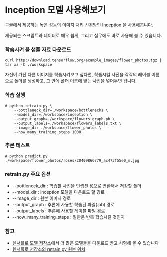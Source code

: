 # Inception 모델 사용해보기

구글에서 제공하는 높은 성능의 이미지 처리 신경망인 Inception 을 사용해봅니다.

제공되는 스크립트와 데이터로 매우 쉽게, 그리고 실무에도 바로 사용해 볼 수 있습니다.

### 학습시켜 볼 샘플 자료 다운로드

```
curl http://download.tensorflow.org/example_images/flower_photos.tgz | tar xz -C ./workspace
```

자신이 가진 다른 이미지를 학습시켜보고 싶다면, 학습시킬 사진을 각각의 레이블 이름으로 폴더를 생성하고, 그 안에 폴더 이름에 맞는 사진을 넣어두면 됩니다.

### 학습 실행

```
# python retrain.py \
    --bottleneck_dir=./workspace/bottlenecks \
    --model_dir=./workspace/inception \
    --output_graph=./workspace/flowers_graph.pb \
    --output_labels=./workspace/flowers_labels.txt \
    --image_dir ./workspace/flower_photos \
    --how_many_training_steps 1000
```

### 추론 테스트

```
# python predict.py ./workspace/flower_photos/roses/20409866779_ac473f55e0_m.jpg
```

### retrain.py 주요 옵션

- --bottleneck_dir : 학습할 사진을 인셉션 용으로 변환해서 저장할 폴더
- --model_dir : inception 모델을 다운로드 할 경로
- --image_dir : 원본 이미지 경로
- --output_graph : 추론에 사용할 학습된 파일(.pb) 경로
- --output_labels : 추론에 사용할 레이블 파일 경로
- --how_many_training_steps : 얼만큼 반복 학습시킬 것인지

### 참고

- [텐서플로 모델 저장소](https://github.com/tensorflow/models)에서 더 많은 모델들을 다운로드 받고 시험해 볼 수 있습니다
- [텐서플로 저장소의 retrain.py 원본 위치](https://github.com/tensorflow/tensorflow/tree/master/tensorflow/examples/image_retraining)
